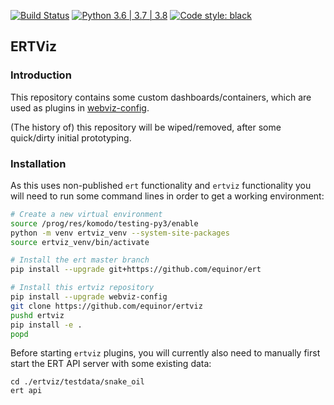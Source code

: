 [![Build Status](https://github.com/equinor/ertviz/workflows/ertviz/badge.svg)](https://github.com/equinor/ertviz/actions?query=branch%3Amaster)
[![Python 3.6 | 3.7 | 3.8](https://img.shields.io/badge/python-3.6%20|%203.7%20|%203.8-blue.svg)](https://www.python.org/)
[![Code style: black](https://img.shields.io/badge/code%20style-black%20%28Python%29-000000.svg)](https://github.com/psf/black)

## ERTViz

### Introduction

This repository contains some custom dashboards/containers, which are used as
plugins in [webviz-config](https://github.com/equinor/webviz-config).

(The history of) this repository will be wiped/removed, after some quick/dirty initial prototyping.

### Installation

As this uses non-published `ert` functionality and `ertviz` functionality
you will need to run some command lines in order to get a working environment:

```bash
# Create a new virtual environment
source /prog/res/komodo/testing-py3/enable
python -m venv ertviz_venv --system-site-packages
source ertviz_venv/bin/activate

# Install the ert master branch
pip install --upgrade git+https://github.com/equinor/ert

# Install this ertviz repository
pip install --upgrade webviz-config
git clone https://github.com/equinor/ertviz
pushd ertviz
pip install -e .
popd
```
Before starting `ertviz` plugins, you will currently also need to manually first start the ERT API server with some existing data:
```
cd ./ertviz/testdata/snake_oil
ert api
```

